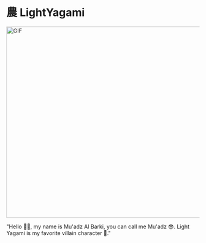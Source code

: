 # 農 LightYagami

<img src="https://media1.giphy.com/media/v1.Y2lkPTc5MGI3NjExN2ZrMXZxc3RrbzN2aWM5eWhldnFkOG56bmdkbzAzZGt5dnEwdnRjeCZlcD12MV9pbnRlcm5hbF9naWZfYnlfaWQmY3Q9Zw/lgpSZzZWHeMLu/giphy.gif" width="700" height="500" alt="GIF">

"Hello 🙌🙌, my name is Mu'adz Al Barki, you can call me Mu'adz 😎. Light Yagami is my favorite villain character 👹."
